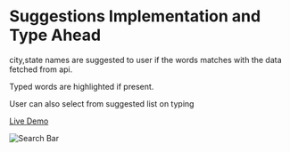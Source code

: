 # Suggestions Implementation and Type Ahead
city,state names are suggested to user if the words matches with the data fetched from api.

Typed words are highlighted if present.

User can also select from suggested list on typing


[Live Demo](https://shariff-typeahead.netlify.app/)

![Search Bar](https://github.com/mastan-shariff/js30/assets/92875375/afde091f-968d-45a0-abdf-2838155b5850)
